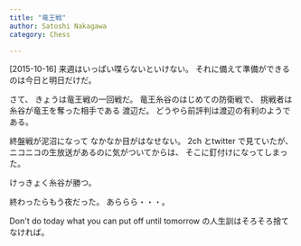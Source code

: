```yaml
---
title: "竜王戦"
author: Satoshi Nakagawa
category: Chess

---
```


[2015-10-16]  来週はいっぱい喋らないといけない。
それに備えて準備ができるのは今日と明日だけだ。

 さて、
きょうは竜王戦の一回戦だ。
竜王糸谷のはじめての防衛戦で、
挑戦者は糸谷が竜王を奪った相手である
渡辺だ。
どうやら前評判は渡辺の有利のようである。

 終盤戦が泥沼になって
なかなか目がはなせない。
2ch とtwitter で見ていたが、
ニコニコの生放送があるのに気がついてからは、
そこに釘付けになってしまった。

<!--more-->

 けっきょく糸谷が勝つ。

 終わったらもう夜だった。
あららら・・・。

 Don't do today what you can put off until
tomorrow の人生訓はそろそろ捨てなければ。

